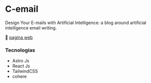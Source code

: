# C-email

Design Your E-mails with Artificial Intelligence: a blog around artificial intelligence email writing.

🔗 [pagina web](https://cemail.kewinbarboza.com)

### Tecnologías
* Astro Js
* React Js
* TailwindCSS
* cohere
